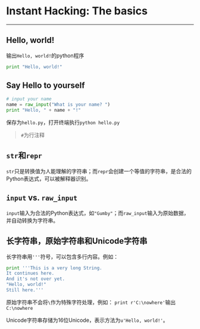Instant Hacking: The basics
===========================
---
Hello, world!
------------
输出`Hello, world!`的python程序
```python
print "Hello, world!"
```

Say Hello to yourself
---------------------
```python
# input your name
name = raw_input("What is your name? ")
print "Hello, " + name + "!"
```
保存为`hello.py`，打开终端执行`python hello.py`
> `#`为行注释

`str`和`repr`
------------
`str`只是转换值为人能理解的字符串；而`repr`会创建一个等值的字符串，是合法的Python表达式，可以被解释器识别。

`input` vs. `raw_input`
-----------------------
`input`输入为合法的Python表达式，如`"Gumby"`；而`raw_input`输入为原始数据，并自动转换为字符串。

长字符串，原始字符串和Unicode字符串
-----------------------------
长字符串用`'''`符号，可以包含多行内容。例如：
```python
print '''This is a very long String.
It continues here.
And it's not over yet.
"Hello, world!"
Still here.'''
```
原始字符串不会将`\`作为特殊字符处理，例如：
`print r'C:\nowhere'`输出`C:\nowhere`  
  
Unicode字符串存储为16位Unicode，表示方法为`u'Hello, world!'`。
